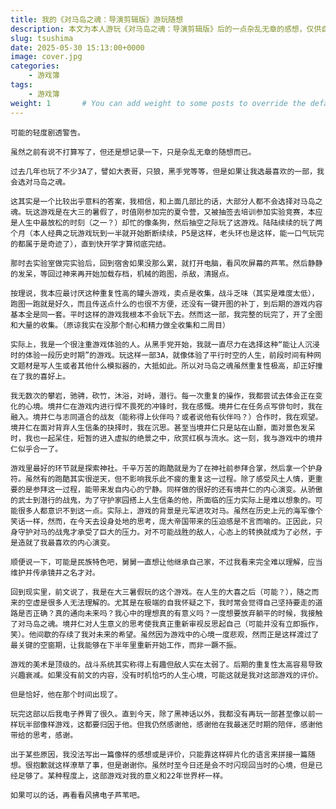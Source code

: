 ```yaml
---
title: 我的《对马岛之魂：导演剪辑版》游玩随想
description: 本文为本人游玩《对马岛之魂：导演剪辑版》后的一点杂乱无章的感想，仅供自娱自乐。
slug: tsushima
date: 2025-05-30 15:13:00+0000
image: cover.jpg
categories:
    - 游戏簿
tags:
    - 游戏簿
weight: 1       # You can add weight to some posts to override the default sorting (date descending)
---
```


	可能的轻度剧透警告。

	虽然之前有说不打算写了，但还是想记录一下，只是杂乱无章的随想而已。

	过去几年也玩了不少3A了，譬如大表哥，只狼，黑手党等等，但是如果让我选最喜欢的一部，我会选对马岛之魂。

	这其实是一个比较出乎意料的答案，我相信，和上面几部比的话，大部分人都不会选择对马岛之魂。玩这游戏是在大三的暑假了，时值刚参加完的夏令营，又被抽签去培训参加实验竞赛，本应是人生中最放松的时刻（之一？）却忙的像条狗，然后抽空之际玩了这游戏。陆陆续续的玩了两个月（本人经典之玩游戏玩到一半就开始断断续续，P5是这样，老头环也是这样，能一口气玩完的都属于是奇迹了），直到快开学才算彻底完结。

	那时去实验室做完实验后，回到宿舍如果没那么累，就打开电脑，看风吹屏幕的芦苇。然后静静的发呆，等回过神来再开始加载存档，机械的跑图，杀敌，清据点。

	按理说，我本应最讨厌这种重复性高的罐头游戏，卖点是收集，战斗乏味（其实是难度太低），跑图一跑就是好久，而且传送点什么的也很不方便，还没有一键开图的补丁，到后期的游戏内容基本全是同一套。平时这样的游戏我根本不会玩下去。然而这一部，我完整的玩完了，开了全图和大量的收集。（原谅我实在没那个耐心和精力做全收集和二周目）

	实际上，我是一个很注重游戏体验的人。从黑手党开始，我就一直尽力在选择这种“能让人沉浸时的体验一段历史时期”的游戏。玩这样一部3A，就像体验了平行时空的人生，前段时间有种网文题材是写人生或者其他什么模拟器的，大抵如此。所以对马岛之魂虽然重复性极高，却正好撞在了我的喜好上。

	我无数次的攀岩，驰骋，砍竹，沐浴，对峙，潜行。每一次重复的操作，我都尝试去体会正在变化的心境。境井仁在游戏内进行悍不畏死的冲锋时，我在感慨。境井仁在任务点写俳句时，我在融入。境井仁与志同道合的战友（能称得上伙伴吗？或者说他有伙伴吗？）合作时，我在观望。境井仁在面对背弃人生信条的抉择时，我在沉思。甚至当境井仁只是站在山巅，面对景色发呆时，我也一起呆住，短暂的进入虚拟的绝景之中，欣赏红枫与流水。这一刻，我与游戏中的境井仁似乎合一了。

	游戏里最好的环节就是探索神社。千辛万苦的跑酷就是为了在神社前参拜合掌，然后拿一个护身符。虽然有的跑酷其实很逆天，但不影响我乐此不疲的重复这一过程。除了感受风土人情，更重要的是参拜这一过程，能带来发自内心的宁静。同样做的很好的还有境井仁的内心演变。从骄傲的武士到潜行的战鬼，为了守护家园搭上人生信条的他，所面临的压力实际上是难以想象的。可能很多人都意识不到这一点。实际上，游戏的背景是元军进攻对马。虽然在历史上元的海军像个笑话一样，然而，在今天去设身处地的思考，庞大帝国带来的压迫感是不言而喻的。正因此，只身守护对马的战鬼才承受了巨大的压力。对不可能战胜的敌人，心态上的转换就成为了必然，于是造就了我最喜欢的内心演变。

	顺便说一下，可能是民族特色吧，舅舅一直想让他继承自己家，不过我看来完全难以理解，应当维护并传承镜井之名才对。

	回到现实里，前文说了，我是在大三暑假玩的这个游戏。在人生的大喜之后（可能？），随之而来的空虚是很多人无法理解的。尤其是在极端的自我怀疑之下，我时常会觉得自己坚持要走的道路是否正确？真的通向未来吗？我心中的理想真的有意义吗？一度想要放弃躺平的时候，我接触了对马岛之魂。境井仁对人生意义的思考使我真正重新审视反思起自己（可能并没有立即振作，笑）。他间歇的存续了我对未来的希望。虽然因为游戏中的心境一度悲观，然而正是这样渡过了最关键的空窗期，让我能够在下半年里重新开始工作，而非一蹶不振。

	游戏的美术是顶级的。战斗系统其实称得上有趣但敌人实在太弱了。后期的重复性太高容易导致兴趣衰减。如果没有前文的内容，没有时机恰巧的人生心境，可能这就是我对这部游戏的评价。

	但是恰好，他在那个时间出现了。

	玩完这部以后我电子养胃了很久。直到今天，除了黑神话以外，我都没有再玩一部甚至像以前一样玩半部像样游戏，这都要归因于他。但我仍然感谢他，感谢他在我最迷茫时期的陪伴，感谢他带给的思考，感谢。

	出于某些原因，我没法写出一篇像样的感想或是评价，只能靠这样碎片化的语言来拼接一篇随想。很抱歉就这样潦草了事，但是谢谢你。虽然时至今日还是会不时闪现回当时的心境，但是已经足够了。某种程度上，这部游戏对我的意义和22年世界杯一样。

	如果可以的话，再看看风拂电子芦苇吧。